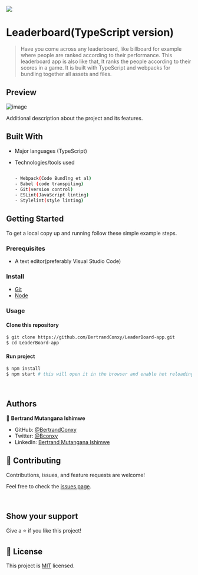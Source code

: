  
![](https://img.shields.io/badge/Leaderboard-blue)

# Leaderboard(TypeScript version)
>Have you come across any leaderboard, like billboard for example where people are ranked according to their performance. This leaderboard app is also like that, It ranks the people according to their scores in a game. It is built with TypeScript and webpacks for bundling together all assets and files.

## Preview

![image](https://user-images.githubusercontent.com/90222110/185943645-5538ee24-0ddc-4660-9615-706b2f83d839.png)



Additional description about the project and its features.
## Built With

- Major languages (TypeScript)
- Technologies/tools used 

  
  ``` bash
 
  - Webpack(Code Bundlng et al)
  - Babel (code transpiling)
  - Git(version control)
  - ESLint(JavaScript linting)
  - Stylelint(style linting)

  ```


## Getting Started

To get a local copy up and running follow these simple example steps.

### Prerequisites
 - A text editor(preferably Visual Studio Code)
### Install
  -  [Git](https://git-scm.com/downloads)
  -  [Node](https://nodejs.org/en/download/)
### Usage
#### Clone this repository

```bash
$ git clone https://github.com/BertrandConxy/LeaderBoard-app.git
$ cd LeaderBoard-app

```
#### Run project

```bash
$ npm install
$ npm start # this will open it in the browser and enable hot reloading
```

  <br>


## Authors

👤 **Bertrand Mutangana Ishimwe**

- GitHub: [@BertrandConxy](https://github.com/BertrandConxy)
- Twitter: [@Bconxy](https://twitter.com/BertrandMutanga)
- LinkedIn: [Bertrand Mutangana Ishimwe](https://www.linkedin.com/in/bertrandmutangana)


## 🤝 Contributing

Contributions, issues, and feature requests are welcome!

Feel free to check the [issues page](https://github.com/BertrandConxy/LeaderBoard-TS/issues).

<br>

## Show your support

Give a ⭐️ if you like this project!

## 📝 License

This project is [MIT](https://opensource.org/licenses/MIT) licensed.
